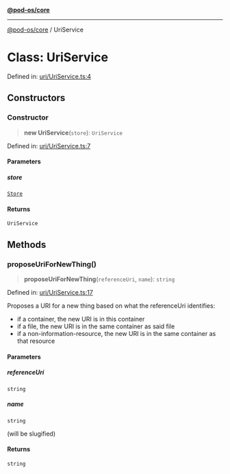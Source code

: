 [**@pod-os/core**](../README.md)

***

[@pod-os/core](../globals.md) / UriService

# Class: UriService

Defined in: [uri/UriService.ts:4](https://github.com/pod-os/PodOS/blob/5f8057b37a40843b32a1365a54e4283e9f14e36c/core/src/uri/UriService.ts#L4)

## Constructors

### Constructor

> **new UriService**(`store`): `UriService`

Defined in: [uri/UriService.ts:7](https://github.com/pod-os/PodOS/blob/5f8057b37a40843b32a1365a54e4283e9f14e36c/core/src/uri/UriService.ts#L7)

#### Parameters

##### store

[`Store`](Store.md)

#### Returns

`UriService`

## Methods

### proposeUriForNewThing()

> **proposeUriForNewThing**(`referenceUri`, `name`): `string`

Defined in: [uri/UriService.ts:17](https://github.com/pod-os/PodOS/blob/5f8057b37a40843b32a1365a54e4283e9f14e36c/core/src/uri/UriService.ts#L17)

Proposes a URI for a new thing based on what the referenceUri identifies:
- if a container, the new URI is in this container
- if a file, the new URI is in the same container as said file
- if a non-information-resource, the new URI is in the same container as that resource

#### Parameters

##### referenceUri

`string`

##### name

`string`

(will be slugified)

#### Returns

`string`
